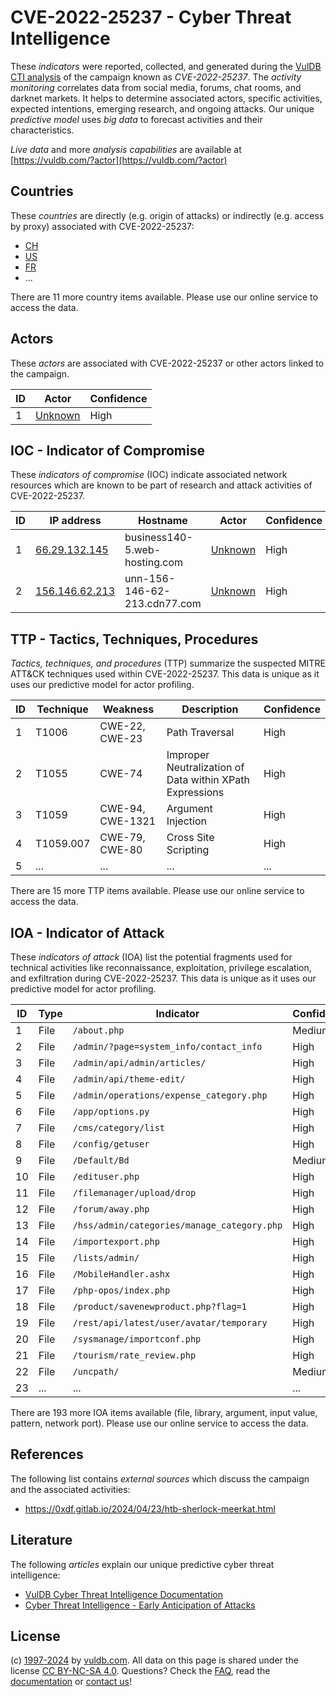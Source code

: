 # CVE-2022-25237 - Cyber Threat Intelligence

These _indicators_ were reported, collected, and generated during the [VulDB CTI analysis](https://vuldb.com/?kb.cti) of the campaign known as _CVE-2022-25237_. The _activity monitoring_ correlates data from social media, forums, chat rooms, and darknet markets. It helps to determine associated actors, specific activities, expected intentions, emerging research, and ongoing attacks. Our unique _predictive model_ uses _big data_ to forecast activities and their characteristics.

_Live data_ and more _analysis capabilities_ are available at [https://vuldb.com/?actor](https://vuldb.com/?actor)

## Countries

These _countries_ are directly (e.g. origin of attacks) or indirectly (e.g. access by proxy) associated with CVE-2022-25237:

* [CH](https://vuldb.com/?country.ch)
* [US](https://vuldb.com/?country.us)
* [FR](https://vuldb.com/?country.fr)
* ...

There are 11 more country items available. Please use our online service to access the data.

## Actors

These _actors_ are associated with CVE-2022-25237 or other actors linked to the campaign.

ID | Actor | Confidence
-- | ----- | ----------
1 | [Unknown](https://vuldb.com/?actor.unknown) | High

## IOC - Indicator of Compromise

These _indicators of compromise_ (IOC) indicate associated network resources which are known to be part of research and attack activities of CVE-2022-25237.

ID | IP address | Hostname | Actor | Confidence
-- | ---------- | -------- | ----- | ----------
1 | [66.29.132.145](https://vuldb.com/?ip.66.29.132.145) | business140-5.web-hosting.com | [Unknown](https://vuldb.com/?actor.unknown) | High
2 | [156.146.62.213](https://vuldb.com/?ip.156.146.62.213) | unn-156-146-62-213.cdn77.com | [Unknown](https://vuldb.com/?actor.unknown) | High

## TTP - Tactics, Techniques, Procedures

_Tactics, techniques, and procedures_ (TTP) summarize the suspected MITRE ATT&CK techniques used within CVE-2022-25237. This data is unique as it uses our predictive model for actor profiling.

ID | Technique | Weakness | Description | Confidence
-- | --------- | -------- | ----------- | ----------
1 | T1006 | CWE-22, CWE-23 | Path Traversal | High
2 | T1055 | CWE-74 | Improper Neutralization of Data within XPath Expressions | High
3 | T1059 | CWE-94, CWE-1321 | Argument Injection | High
4 | T1059.007 | CWE-79, CWE-80 | Cross Site Scripting | High
5 | ... | ... | ... | ...

There are 15 more TTP items available. Please use our online service to access the data.

## IOA - Indicator of Attack

These _indicators of attack_ (IOA) list the potential fragments used for technical activities like reconnaissance, exploitation, privilege escalation, and exfiltration during CVE-2022-25237. This data is unique as it uses our predictive model for actor profiling.

ID | Type | Indicator | Confidence
-- | ---- | --------- | ----------
1 | File | `/about.php` | Medium
2 | File | `/admin/?page=system_info/contact_info` | High
3 | File | `/admin/api/admin/articles/` | High
4 | File | `/admin/api/theme-edit/` | High
5 | File | `/admin/operations/expense_category.php` | High
6 | File | `/app/options.py` | High
7 | File | `/cms/category/list` | High
8 | File | `/config/getuser` | High
9 | File | `/Default/Bd` | Medium
10 | File | `/edituser.php` | High
11 | File | `/filemanager/upload/drop` | High
12 | File | `/forum/away.php` | High
13 | File | `/hss/admin/categories/manage_category.php` | High
14 | File | `/importexport.php` | High
15 | File | `/lists/admin/` | High
16 | File | `/MobileHandler.ashx` | High
17 | File | `/php-opos/index.php` | High
18 | File | `/product/savenewproduct.php?flag=1` | High
19 | File | `/rest/api/latest/user/avatar/temporary` | High
20 | File | `/sysmanage/importconf.php` | High
21 | File | `/tourism/rate_review.php` | High
22 | File | `/uncpath/` | Medium
23 | ... | ... | ...

There are 193 more IOA items available (file, library, argument, input value, pattern, network port). Please use our online service to access the data.

## References

The following list contains _external sources_ which discuss the campaign and the associated activities:

* https://0xdf.gitlab.io/2024/04/23/htb-sherlock-meerkat.html

## Literature

The following _articles_ explain our unique predictive cyber threat intelligence:

* [VulDB Cyber Threat Intelligence Documentation](https://vuldb.com/?kb.cti)
* [Cyber Threat Intelligence - Early Anticipation of Attacks](https://www.scip.ch/en/?labs.20201022)

## License

(c) [1997-2024](https://vuldb.com/?kb.changelog) by [vuldb.com](https://vuldb.com/?kb.about). All data on this page is shared under the license [CC BY-NC-SA 4.0](https://creativecommons.org/licenses/by-nc-sa/4.0/). Questions? Check the [FAQ](https://vuldb.com/?kb.faq), read the [documentation](https://vuldb.com/?kb) or [contact us](https://vuldb.com/?contact)!
